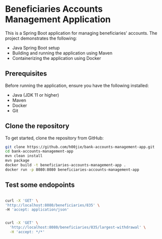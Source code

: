 # Beneficiaries Accounts Management Application

This is a Spring Boot application for managing beneficiaries' accounts. The project demonstrates the following:

- Java Spring Boot setup
- Building and running the application using Maven
- Containerizing the application using Docker

## Prerequisites

Before running the application, ensure you have the following installed:

- Java (JDK 11 or higher)
- Maven
- Docker
- Git

## Clone the repository

To get started, clone the repository from GitHub:

```bash
git clone https://github.com/h00jie/bank-accounts-management-app.git
cd bank-accounts-management-app
mvn clean install
mvn package
docker build -t beneficiaries-accounts-management-app .
docker run -p 8080:8080 beneficiaries-accounts-management-app

```

## Test some endopoints

```bash

curl -X 'GET' \
'http://localhost:8080/beneficiaries/835' \
-H 'accept: application/json'


curl -X 'GET' \
  'http://localhost:8080/beneficiaries/835/largest-withdrawal' \
  -H 'accept: */*'

```

